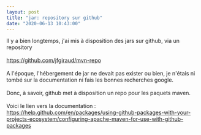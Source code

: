 ```yaml
---
layout: post
title: "jar: repository sur github"
date: "2020-06-13 10:43:00"
---
```

Il y a bien longtemps, j'ai mis à disposition des jars sur github, via un repository<br /><br /><a href="https://github.com/jfgiraud/mvn-repo">https://github.com/jfgiraud/mvn-repo</a><br /><br />A l'époque, l'hébergement de jar ne devait pas exister ou bien, je n'étais ni tombé sur la documentation ni fais les bonnes recherches google.<br /><br />Donc, à savoir, github met à disposition un repo pour les paquets maven.<br /><br />Voici le lien vers la documentation : <a href="https://help.github.com/en/packages/using-github-packages-with-your-projects-ecosystem/configuring-apache-maven-for-use-with-github-packages">https://help.github.com/en/packages/using-github-packages-with-your-projects-ecosystem/configuring-apache-maven-for-use-with-github-packages</a>
